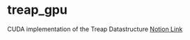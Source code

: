 # treap_gpu
CUDA implementation of the Treap Datastructure
[Notion Link](https://www.notion.so/Priority-Search-Trees-in-CUDA-28918a8db28d4a5387ff715f21ce2ecf?pvs=4)
